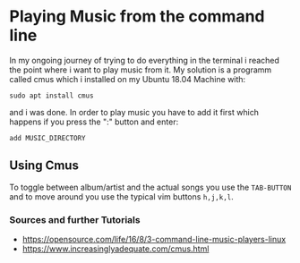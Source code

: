 # Playing Music from the command line

In my ongoing journey of trying to do everything in the terminal i reached the point where i want to play music from it. My solution is a programm called cmus which i installed on my Ubuntu 18.04 Machine with:
```
sudo apt install cmus
```
and i was done. In order to play music you have to add it first which happens if you press the ":" button and enter: 
```
add MUSIC_DIRECTORY
```

## Using Cmus 

To toggle between album/artist and the actual songs you use the ```TAB-BUTTON``` and to move around you use the typical vim buttons ```h,j,k,l```. 

### Sources and further Tutorials

- https://opensource.com/life/16/8/3-command-line-music-players-linux
- https://www.increasinglyadequate.com/cmus.html
